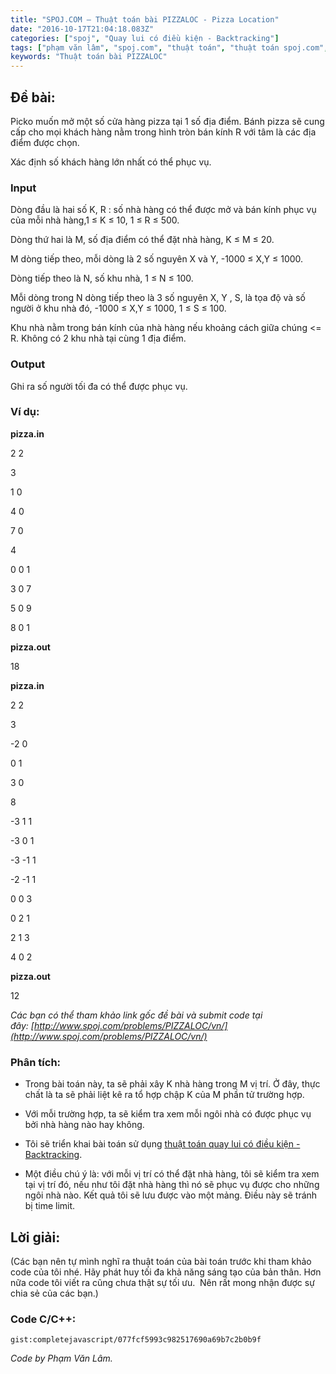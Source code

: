```yaml
---
title: "SPOJ.COM – Thuật toán bài PIZZALOC - Pizza Location"
date: "2016-10-17T21:04:18.083Z"
categories: ["spoj", "Quay lui có điều kiện - Backtracking"]
tags: ["phạm văn lâm", "spoj.com", "thuật toán", "thuật toán spoj.com", "quay lui có điều kiện backtracking"]
keywords: "Thuật toán bài PIZZALOC"
---
```


## Đề bài:

Picko muốn mở một số cửa hàng pizza tại 1 số địa điểm. Bánh pizza sẽ cung cấp cho mọi khách hàng nằm trong hình tròn bán kính R với tâm là các địa điểm được chọn. 

Xác định số khách hàng lớn nhất có thể phục vụ.

### Input

Dòng đầu là hai số K, R : số nhà hàng có thể được mở và bán kính phục vụ của mỗi nhà hàng,1 ≤ K ≤ 10, 1 ≤ R ≤ 500. 

Dòng thứ hai là M, số địa điểm có thể đặt nhà hàng, K ≤ M ≤ 20. 

M dòng tiếp theo, mỗi dòng là 2 số nguyên X và Y, -1000 ≤ X,Y ≤ 1000. 

Dòng tiếp theo là N, số khu nhà, 1 ≤ N ≤ 100. 

Mỗi dòng trong N dòng tiếp theo là 3 số nguyên X, Y , S, là tọa độ và số người ở khu nhà đó, -1000 ≤ X,Y ≤ 1000, 1 ≤ S ≤ 100. 

Khu nhà nằm trong bán kính của nhà hàng nếu khoảng cách giữa chúng <= R. Không có 2 khu nhà tại cùng 1 địa điểm.

### Output

Ghi ra số người tối đa có thể được phục vụ.

### Ví dụ:

**pizza.in** 

2 2 

3

1 0

4 0 

7 0 

4 

0 0 1

3 0 7

5 0 9 

8 0 1 

**pizza.out** 

18 

**pizza.in** 

2 2 

3 

-2 0 

0 1 

3 0 

8 

-3 1 1 

-3 0 1 

-3 -1 1 

-2 -1 1 

0 0 3 

0 2 1 

2 1 3 

4 0 2 

**pizza.out** 

12 

_Các bạn có thể tham khảo link gốc đề bài và submit code tại đây: [http://www.spoj.com/problems/PIZZALOC/vn/](http://www.spoj.com/problems/PIZZALOC/vn/)_

### Phân tích:

+ Trong bài toán này, ta sẽ phải xây K nhà hàng trong M vị trí. Ở đây, thực chất là ta sẽ phải liệt kê ra tổ hợp chập K của M phần tử trường hợp. 

+ Với mỗi trường hợp, ta sẽ kiểm tra xem mỗi ngôi nhà có được phục vụ bởi nhà hàng nào hay không. 

+ Tôi sẽ triển khai bài toán sử dụng [thuật toán quay lui có điều kiện - Backtracking](/category/quay-lui-co-dieu-kien-backtracking/). 

+ Một điều chú ý là: với mỗi vị trí có thể đặt nhà hàng, tôi sẽ kiểm tra xem tại vị trí đó, nếu như tôi đặt nhà hàng thì nó sẽ phục vụ được cho những ngôi nhà nào. Kết quả tôi sẽ lưu được vào một mảng. Điều này sẽ tránh bị time limit.

## Lời giải:

(Các bạn nên tự mình nghĩ ra thuật toán của bài toán trước khi tham khảo code của tôi nhé. Hãy phát huy tối đa khả năng sáng tạo của bản thân. Hơn nữa code tôi viết ra cũng chưa thật sự tối ưu.  Nên rất mong nhận được sự chia sẻ của các bạn.)

### Code C/C++:

`gist:completejavascript/077fcf5993c982517690a69b7c2b0b9f`

_Code by Phạm Văn Lâm._